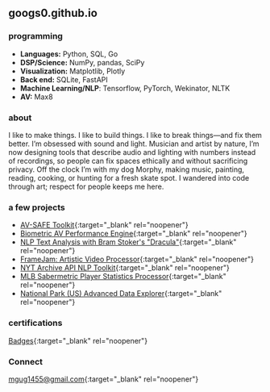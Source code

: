 ## googs0.github.io

### programming 
- **Languages:** Python, SQL, Go
- **DSP/Science:** NumPy, pandas, SciPy
- **Visualization:** Matplotlib, Plotly
- **Back end:** SQLite, FastAPI
- **Machine Learning/NLP**: Tensorflow, PyTorch, Wekinator, NLTK
- **AV:** Max8
  
### about
I like to make things. I like to build things. I like to break things—and fix them better. I’m obsessed with sound and light. Musician and artist by nature, I’m now designing tools that describe audio and lighting with numbers instead of recordings, so people can fix spaces ethically and without sacrificing privacy. Off the clock I’m with my dog Morphy, making music, painting, reading, cooking, or hunting for a fresh skate spot. I wandered into code through art; respect for people keeps me here.

### a few projects
- [AV-SAFE Toolkit](https://github.com/googs0/av-safe-toolkit){:target="_blank" rel="noopener"}
- [Biometric AV Performance Engine](https://github.com/googs0/AudiovisualBiophysicalPerformanceEngine){:target="_blank" rel="noopener"}
- [NLP Text Analysis with Bram Stoker's "Dracula"](https://github.com/googs0/DraculaTextAnalyticsNLP){:target="_blank" rel="noopener"}
- [FrameJam: Artistic Video Processor](https://github.com/googs0/FrameJam){:target="_blank" rel="noopener"}
- [NYT Archive API NLP Toolkit](https://github.com/googs0/NYTarchiveTextExplorerAPI){:target="_blank" rel="noopener"}
- [MLB Sabermetric Player Statistics Processor](https://github.com/googs0/PlayerDataProcessorMLB){:target="_blank" rel="noopener"}
- [National Park (US) Advanced Data Explorer](https://github.com/googs0/NationalParkDataSyncTool){:target="_blank" rel="noopener"}

### certifications 
[Badges](https://www.credly.com/users/michael-gugliotti/badges){:target="_blank" rel="noopener"}

<!--- ### Resume
[Michael Gugliotti Resume](/assets/Michael-Gugliotti-Resume.pdf){:target="_blank" rel="noopener"} -->

### Connect
[mgug1455@gmail.com](mailto:mgug1455@gmail.com){:target="_blank" rel="noopener"}
